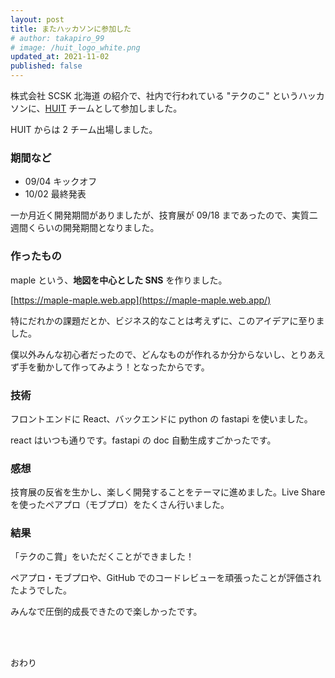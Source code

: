 ```yaml
---
layout: post
title: またハッカソンに参加した
# author: takapiro_99
# image: /huit_logo_white.png
updated_at: 2021-11-02
published: false
---
```


株式会社 SCSK 北海道 の紹介で、社内で行われている "テクのこ" というハッカソンに、[HUIT](https://twitter.com/huitgroup) チームとして参加しました。

HUIT からは 2 チーム出場しました。

### 期間など

- 09/04 キックオフ
- 10/02 最終発表

一か月近く開発期間がありましたが、技育展が 09/18 まであったので、実質二週間くらいの開発期間となりました。

### 作ったもの

maple という、**地図を中心とした SNS** を作りました。

[https://maple-maple.web.app](https://maple-maple.web.app/)

特にだれかの課題だとか、ビジネス的なことは考えずに、このアイデアに至りました。

僕以外みんな初心者だったので、どんなものが作れるか分からないし、とりあえず手を動かして作ってみよう！となったからです。

### 技術

フロントエンドに React、バックエンドに python の fastapi を使いました。

react はいつも通りです。fastapi の doc 自動生成すごかったです。

### 感想

技育展の反省を生かし、楽しく開発することをテーマに進めました。Live Share を使ったペアプロ（モブプロ）をたくさん行いました。

### 結果

「テクのこ賞」をいただくことができました！

ペアプロ・モブプロや、GitHub でのコードレビューを頑張ったことが評価されたようでした。

みんなで圧倒的成長できたので楽しかったです。

<br/>

<br/>

おわり
